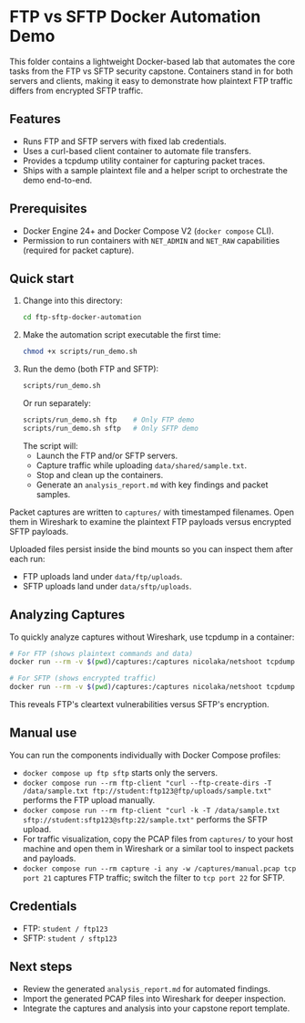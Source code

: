 # FTP vs SFTP Docker Automation Demo

This folder contains a lightweight Docker-based lab that automates the core tasks from the FTP vs SFTP security capstone. Containers stand in for both servers and clients, making it easy to demonstrate how plaintext FTP traffic differs from encrypted SFTP traffic.

## Features
- Runs FTP and SFTP servers with fixed lab credentials.
- Uses a curl-based client container to automate file transfers.
- Provides a tcpdump utility container for capturing packet traces.
- Ships with a sample plaintext file and a helper script to orchestrate the demo end-to-end.

## Prerequisites
- Docker Engine 24+ and Docker Compose V2 (`docker compose` CLI).
- Permission to run containers with `NET_ADMIN` and `NET_RAW` capabilities (required for packet capture).

## Quick start
1. Change into this directory:
   ```bash
   cd ftp-sftp-docker-automation
   ```
2. Make the automation script executable the first time:
   ```bash
   chmod +x scripts/run_demo.sh
   ```
3. Run the demo (both FTP and SFTP):
   ```bash
   scripts/run_demo.sh
   ```
   Or run separately:
   ```bash
   scripts/run_demo.sh ftp    # Only FTP demo
   scripts/run_demo.sh sftp   # Only SFTP demo
   ```
   The script will:
   - Launch the FTP and/or SFTP servers.
   - Capture traffic while uploading `data/shared/sample.txt`.
   - Stop and clean up the containers.
   - Generate an `analysis_report.md` with key findings and packet samples.

Packet captures are written to `captures/` with timestamped filenames. Open them in Wireshark to examine the plaintext FTP payloads versus encrypted SFTP payloads.

Uploaded files persist inside the bind mounts so you can inspect them after each run:
- FTP uploads land under `data/ftp/uploads`.
- SFTP uploads land under `data/sftp/uploads`.

## Analyzing Captures
To quickly analyze captures without Wireshark, use tcpdump in a container:
```bash
# For FTP (shows plaintext commands and data)
docker run --rm -v $(pwd)/captures:/captures nicolaka/netshoot tcpdump -r /captures/ftp_transfer_*.pcap -A | head -50

# For SFTP (shows encrypted traffic)
docker run --rm -v $(pwd)/captures:/captures nicolaka/netshoot tcpdump -r /captures/sftp_transfer_*.pcap -A | head -50
```
This reveals FTP's cleartext vulnerabilities versus SFTP's encryption.

## Manual use
You can run the components individually with Docker Compose profiles:
- `docker compose up ftp sftp` starts only the servers.
- `docker compose run --rm ftp-client "curl --ftp-create-dirs -T /data/sample.txt ftp://student:ftp123@ftp/uploads/sample.txt"` performs the FTP upload manually.
- `docker compose run --rm ftp-client "curl -k -T /data/sample.txt sftp://student:sftp123@sftp:22/sample.txt"` performs the SFTP upload.
- For traffic visualization, copy the PCAP files from `captures/` to your host machine and open them in Wireshark or a similar tool to inspect packets and payloads.
- `docker compose run --rm capture -i any -w /captures/manual.pcap tcp port 21` captures FTP traffic; switch the filter to `tcp port 22` for SFTP.

## Credentials
- FTP: `student / ftp123`
- SFTP: `student / sftp123`

## Next steps
- Review the generated `analysis_report.md` for automated findings.
- Import the generated PCAP files into Wireshark for deeper inspection.
- Integrate the captures and analysis into your capstone report template.
